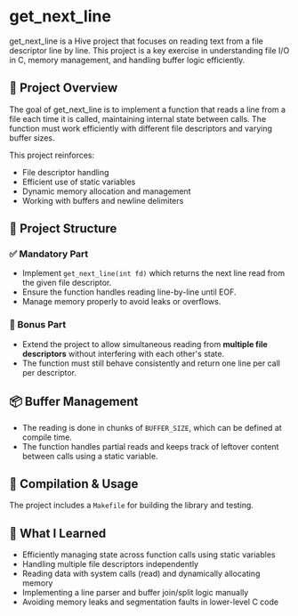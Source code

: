 # get_next_line

get_next_line is a Hive project that focuses on reading text from a file descriptor line by line. This project is a key exercise in understanding file I/O in C, memory management, and handling buffer logic efficiently.

## 🚀 Project Overview

The goal of get_next_line is to implement a function that reads a line from a file each time it is called, maintaining internal state between calls. The function must work efficiently with different file descriptors and varying buffer sizes.

This project reinforces:

- File descriptor handling
- Efficient use of static variables
- Dynamic memory allocation and management
- Working with buffers and newline delimiters

## 📁 Project Structure

### ✅ Mandatory Part

- Implement `get_next_line(int fd)` which returns the next line read from the given file descriptor.
- Ensure the function handles reading line-by-line until EOF.
- Manage memory properly to avoid leaks or overflows.

### 🧩 Bonus Part

- Extend the project to allow simultaneous reading from **multiple file descriptors** without interfering with each other's state.
- The function must still behave consistently and return one line per call per descriptor.

## 📦 Buffer Management

- The reading is done in chunks of `BUFFER_SIZE`, which can be defined at compile time.
- The function handles partial reads and keeps track of leftover content between calls using a static variable.

## 🔧 Compilation & Usage

The project includes a `Makefile` for building the library and testing.

## 🧠 What I Learned

- Efficiently managing state across function calls using static variables
- Handling multiple file descriptors independently
- Reading data with system calls (read) and dynamically allocating memory
- Implementing a line parser and buffer join/split logic manually
- Avoiding memory leaks and segmentation faults in lower-level C code
